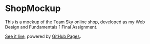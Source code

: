# ShopMockup
This is a mockup of the Team Sky online shop, developed as my Web Design and Fundamentals 1 Final Assignment.

[See it live](https://zacosta1.github.io/ShopMockup/), powered by [GitHub Pages](https://pages.github.com/).
